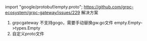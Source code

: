 import "google/protobuf/empty.proto";
https://github.com/grpc-ecosystem/grpc-gateway/issues/229
解决方案
1. grpcgateway 不支持gogo，需要手动替换gw.go文件 empty.Empty->types.Empty
2. 自定义proto文件
